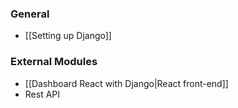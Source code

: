 
### General
- [[Setting up Django]]

### External Modules
- [[Dashboard React with Django|React front-end]]
- Rest API